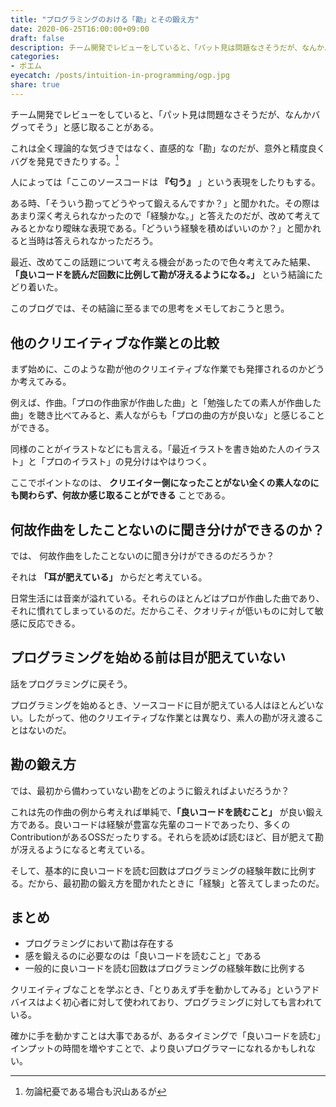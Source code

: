 ```yaml
---
title: "プログラミングのおける「勘」とその鍛え方"
date: 2020-06-25T16:00:00+09:00
draft: false
description: チーム開発でレビューをしていると、「パット見は問題なさそうだが、なんかバグってそう」と感じ取ることがある。この勘を鍛えるには「良いコードを読む」ことが重要だと考えている。
categories:
- ポエム
eyecatch: /posts/intuition-in-programming/ogp.jpg
share: true
---
```

  

チーム開発でレビューをしていると、「パット見は問題なさそうだが、なんかバグってそう」と感じ取ることがある。

これは全く理論的な気づきではなく、直感的な「勘」なのだが、意外と精度良くバグを発見できたりする。[^1]

[^1]: 勿論杞憂である場合も沢山あるが

人によっては「ここのソースコードは **『匂う』** 」という表現をしたりもする。

ある時、「そういう勘ってどうやって鍛えるんですか？」と聞かれた。その際はあまり深く考えられなかったので「経験かな。」と答えたのだが、改めて考えてみるとかなり曖昧な表現である。「どういう経験を積めばいいのか？」と聞かれると当時は答えられなかっただろう。

最近、改めてこの話題について考える機会があったので色々考えてみた結果、**「良いコードを読んだ回数に比例して勘が冴えるようになる。」** という結論にたどり着いた。

このブログでは、その結論に至るまでの思考をメモしておこうと思う。

<!--more-->

## 他のクリエイティブな作業との比較

まず始めに、このような勘が他のクリエイティブな作業でも発揮されるのかどうか考えてみる。

例えば、作曲。「プロの作曲家が作曲した曲」と「勉強したての素人が作曲した曲」を聴き比べてみると、素人ながらも「プロの曲の方が良いな」と感じることができる。

同様のことがイラストなどにも言える。「最近イラストを書き始めた人のイラスト」と「プロのイラスト」の見分けはやはりつく。

ここでポイントなのは、 **クリエイター側になったことがない全くの素人なのにも関わらず、何故か感じ取ることができる** ことである。

## 何故作曲をしたことないのに聞き分けができるのか？

では、 何故作曲をしたことないのに聞き分けができるのだろうか？

それは **「耳が肥えている」** からだと考えている。

日常生活には音楽が溢れている。それらのほとんどはプロが作曲した曲であり、それに慣れてしまっているのだ。だからこそ、クオリティが低いものに対して敏感に反応できる。

## プログラミングを始める前は目が肥えていない

話をプログラミングに戻そう。

プログラミングを始めるとき、ソースコードに目が肥えている人はほとんどいない。したがって、他のクリエイティブな作業とは異なり、素人の勘が冴え渡ることはないのだ。

## 勘の鍛え方

では、最初から備わっていない勘をどのように鍛えればよいだろうか？

これは先の作曲の例から考えれば単純で、**「良いコードを読むこと」** が良い鍛え方である。良いコードは経験が豊富な先輩のコードであったり、多くのContributionがあるOSSだったりする。それらを読めば読むほど、目が肥えて勘が冴えるようになると考えている。

そして、基本的に良いコードを読む回数はプログラミングの経験年数に比例する。だから、最初勘の鍛え方を聞かれたときに「経験」と答えてしまったのだ。

## まとめ

- プログラミングにおいて勘は存在する
- 感を鍛えるのに必要なのは「良いコードを読むこと」である
- 一般的に良いコードを読む回数はプログラミングの経験年数に比例する

クリエイティブなことを学ぶとき、「とりあえず手を動かしてみる」というアドバイスはよく初心者に対して使われており、プログラミングに対しても言われている。

確かに手を動かすことは大事であるが、あるタイミングで「良いコードを読む」インプットの時間を増やすことで、より良いプログラマーになれるかもしれない。





